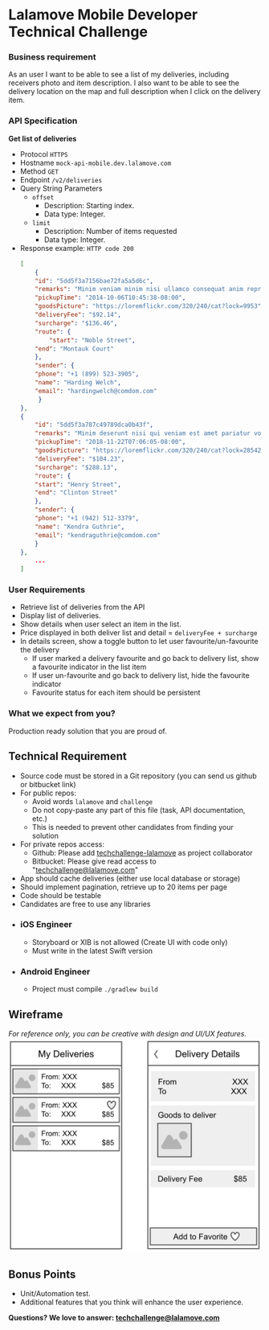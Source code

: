 # Lalamove Mobile Developer Technical Challenge

### Business requirement
As an user I want to be able to see a list of my deliveries, including receivers photo and item description. I also want to be able to see the delivery location on the map and full description when I click on the delivery item.

### API Specification

**Get list of deliveries**
  * Protocol
    `HTTPS`
  * Hostname
    `mock-api-mobile.dev.lalamove.com`
  * Method
    `GET`
  * Endpoint
    `/v2/deliveries`
  * Query String Parameters
    * `offset`
      * Description: Starting index.
      * Data type: Integer.
    * `limit`
      * Description: Number of items requested
      * Data type: Integer.
  * Response example:
    `HTTP code 200`
    ```json
    [
        {
	    "id": "5dd5f3a7156bae72fa5a5d6c",
	    "remarks": "Minim veniam minim nisi ullamco consequat anim reprehenderit laboris aliquip voluptate sit.",
	    "pickupTime": "2014-10-06T10:45:38-08:00",
	    "goodsPicture": "https://loremflickr.com/320/240/cat?lock=9953",
	    "deliveryFee": "$92.14",
	    "surcharge": "$136.46",
	    "route": {
	    	"start": "Noble Street",
		"end": "Montauk Court"
	    },
	    "sender": {
		"phone": "+1 (899) 523-3905",
		"name": "Harding Welch",
		"email": "hardingwelch@comdom.com"
	     }
	},
	{
	    "id": "5dd5f3a787c49789dca0b43f",
	    "remarks": "Minim deserunt nisi qui veniam est amet pariatur voluptate ea est exercitation cupidatat sit ea.",
	    "pickupTime": "2018-11-22T07:06:05-08:00",
	    "goodsPicture": "https://loremflickr.com/320/240/cat?lock=28542",
	    "deliveryFee": "$104.23",
	    "surcharge": "$288.13",
	    "route": {
		"start": "Henry Street",
		"end": "Clinton Street"
	    },
	    "sender": {
		"phone": "+1 (942) 512-3379",
		"name": "Kendra Guthrie",
		"email": "kendraguthrie@comdom.com"
	    }
	},
        ...
    ]
    ```

### User Requirements
- Retrieve list of deliveries from the API
- Display list of deliveries.
- Show details when user select an item in the list.
- Price displayed in both deliver list and detail = `deliveryFee + surcharge`
- In details screen, show a toggle button to let user favourite/un-favourite the delivery
	- If user marked a delivery favourite and go back to delivery list, show a favourite indicator in the list item
	- If user un-favourite and go back to delivery list, hide the favourite indicator
	- Favourite status for each item should be persistent 

### What we expect from you?
Production ready solution that you are proud of.

## Technical Requirement
- Source code must be stored in a Git repository (you can send us github or bitbucket link)
- For public repos:
	- Avoid words `lalamove` and `challenge`
	- Do not copy-paste any part of this file (task, API documentation, etc.)
	- This is needed to prevent other candidates from finding your solution
- For private repos access: 
	- Github: Please add [techchallenge-lalamove](https://github.com/techchallenge-lalamove) as project collaborator
	- Bitbucket: Please give read access to "techchallenge@lalamove.com"
- App should cache deliveries (either use local database or storage)
- Should implement pagination, retrieve up to 20 items per page
- Code should be testable
- Candidates are free to use any libraries

* ### iOS Engineer
	- Storyboard or XIB is not allowed (Create UI with code only)
	- Must write in the latest Swift version

* ### Android Engineer
	- Project must compile `./gradlew build`

## Wireframe
*For reference only, you can be creative with design and UI/UX features.*
![Wireframe](assets/mobile-engineer-wireframe-v2.png)

## Bonus Points
- Unit/Automation test.
- Additional features that you think will enhance the user experience.

**Questions? We love to answer: <techchallenge@lalamove.com>**
